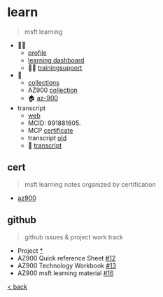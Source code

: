 # learn

> msft learning

- :student:
  - [profile](https://docs.microsoft.com/en-us/users/andreiciprianpopescu-8552/)
  - [learning dashboard](https://www.microsoft.com/en-us/learning/dashboard.aspx)
  - :technologist: [trainingsupport](https://trainingsupport.microsoft.com/en-us/profile/582da31b-2351-478f-9118-d42b4f0c9630?sort=LastReplyDate&dir=Desc&tab=Threads&forum=allcategories&meta=&status=&mod=&advFil=&postedAfter=undefined&postedBefore=undefined&threadType=All&page=1)
- :notebook_with_decorative_cover:
  - [collections](https://docs.microsoft.com/en-us/users/andreiciprianpopescu-8552/collections)
  - AZ900 [collection](https://docs.microsoft.com/en-us/users/andreiciprianpopescu-8552/collections/47p6a6zqd8j7w2) 
  - :house: [az-900](https://docs.microsoft.com/en-us/learn/certifications/exams/az-900)
- transcript
  - [web](https://docs.microsoft.com/en-us/users/andreiciprianpopescu-8552/transcript)
  - MCID: 991881605.
  - MCP [certificate](https://mcptnc.microsoft.com/certificate?AttemptMsaSilentAuth=true&wa=wsignin1.0)
  - transcript [old](https://mcptnc.microsoft.com/transcript) 
  - :newspaper: [transcript](https://mcptnc.microsoft.com/transcript)

## cert

> msft learning notes organized by certification

- [az900](./learn/az900.md)

## github

> github issues & project work track 

- Project [*](https://github.com/illegitimis/Tutorial/projects/1)
- AZ900 Quick reference Sheet [#12](https://github.com/illegitimis/Tutorial/issues/12)
- AZ900 Technology Workbook [#13](https://github.com/illegitimis/Tutorial/issues/13)
- AZ900 msft learning material [#16](https://github.com/illegitimis/Tutorial/issues/16)

[< back](./az.md)